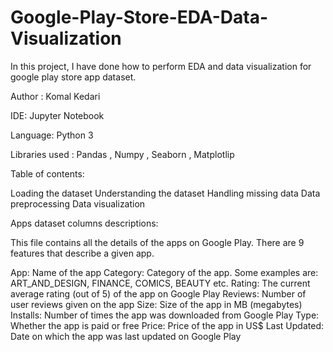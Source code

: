 # Google-Play-Store-EDA-Data-Visualization
In this project, I have done how to perform EDA and data visualization for google play store app dataset.

Author : Komal Kedari

IDE: Jupyter Notebook

Language: Python 3

Libraries used : Pandas , Numpy , Seaborn , Matplotlip

Table of contents:

Loading the dataset
Understanding the dataset
Handling missing data
Data preprocessing
Data visualization

Apps dataset columns descriptions:

This file contains all the details of the apps on Google Play. There are 9 features that describe a given app.

App: Name of the app
Category: Category of the app. Some examples are: ART_AND_DESIGN, FINANCE, COMICS, BEAUTY etc.
Rating: The current average rating (out of 5) of the app on Google Play
Reviews: Number of user reviews given on the app
Size: Size of the app in MB (megabytes)
Installs: Number of times the app was downloaded from Google Play
Type: Whether the app is paid or free
Price: Price of the app in US$
Last Updated: Date on which the app was last updated on Google Play
